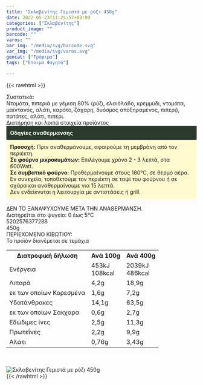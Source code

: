 ```yaml
---
title: "Σκλαβενίτης Γεμιστά με ρύζι 450g"
date: 2022-05-23T11:25:57+03:00
categories: ["Σκλαβενίτης"]
product_image: ""
barcode: ""
varos: ""
bar_img: "/media/svg/barcode.svg"
var_img: "/media/svg/varos.svg"
gencat: ["Τρόφιμα"]
tags: ["Έτοιμα Φαγητά"]

---
```

{{< rawhtml >}}

<div class="sload508"><div class="product"><div id="sistatika">Συστατικά:</div><div class="alltext">Ντομάτα, πιπεριά με γέμιση 80% (ρύζι, ελαιόλαδο, κρεμμύδι, ντομάτα, μαϊντανός, αλάτι, καρότo, ζάχαρη, δυόσμος αποξηραμένος, πιπέρι), πατάτες, αλάτι, πιπέρι.</div><div id="loipa">Διατήρηση και λοιπά στοιχεία προϊόντος</div><div class="alltext"><div style="background:#2b3a2d;padding:10px;color:#fff"><b>Οδηγίες αναθέρμανσης</b></div><div style="background:#ffface;padding:10px;"><b>Προσοχή:</b> Πριν αναθερμάνουμε, αφαιρούμε τη μεμβράνη από τον περιέκτη.<br><b>Σε φούρνο μικροκυμάτων:</b> Επιλέγουμε χρόνο 2 - 3 λεπτά, στα 600Watt.<br><b>Σε συμβατικό φούρνο:</b> Προθερμαίνουμε στους 180°C, σε θερμό αέρα. Εν συνεχεία, τοποθετούμε τον περιέκτη σε ταψί του φούρνου ή σε σχάρα και αναθερμαίνουμε για 15 λεπτά.<br>Δεν ενδείκνυται η λειτουργία με αντιστάσεις ή grill.</div><br>ΔΕΝ ΤΟ ΞΑΝΑΨΥΧΟΥΜΕ ΜΕΤΑ ΤΗΝ ΑΝΑΘΕΡΜΑΝΣΗ.<br>Διατηρείται στο ψυγείο: 0 έως 5°C<br></div><div id="barcode"><div id="barimage1"></div><span id="bartext">5202576377288</span></div><div id="varos"><div id="varosimage1"></div><span id="varostext">450g</span></div><div id="kivotio">ΠΕΡΙΕΧΟΜΕΝΟ ΚΙΒΩΤΙΟΥ:<br>Το προϊόν διανέμεται σε τεμάχια</div><div class="tabout"><table id="diatable"><tbody><tr><th>Διατροφική δήλωση</th><th>Ανά 100g</th><th>Ανά 400g</th></tr><tr><td class="texr2">Ενέργεια</td><td class="texr">453kJ<br>108kcal</td><td class="texr">2039kJ<br>486kcal</td></tr><tr><td class="texr2">Λιπαρά</td><td class="texr">4,2g</td><td class="texr">18,9g</td></tr><tr><td class="gray">εκ των οποίων Κορεσµένα</td><td class="gray2">1,6g</td><td class="gray2">7,2g</td></tr><tr><td class="texr2">Yδατάνθρακες</td><td class="texr">14,1g</td><td class="texr">63,5g</td></tr><tr><td class="gray">εκ των οποίων Σάκχαρα</td><td class="gray2">0,6g</td><td class="gray2">2,7g</td></tr><tr><td class="texr2">Eδώδιμες ίνες</td><td class="texr">2,5g</td><td class="texr">11,3g</td></tr><tr><td class="texr2">Πρωτεΐνες</td><td class="texr">2,2g</td><td class="texr">9,9g</td></tr><tr><td class="texr2">Αλάτι</td><td class="texr">0,76g</td><td class="texr">3,43g</td></tr></tbody></table></div><br><br><div class="pimg"><img alt="Σκλαβενίτης Γεμιστά με ρύζι 450g" title="Σκλαβενίτης Γεμιστά με ρύζι 450g" src="/media/images/sklavenitis-gemista-me-ryzi-450g.jpg"></div></div></div>
{{< /rawhtml >}}


